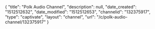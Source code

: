 {
    "title": "Polk Audio Channel",
    "description": null,
    "date_created": "1512512632",
    "date_modified": "1512512653",
    "channelid": "132375917",
    "type": "captivate",
    "layout": "channel",
    "url": "\/c\/polk-audio-channel\/132375917"
}